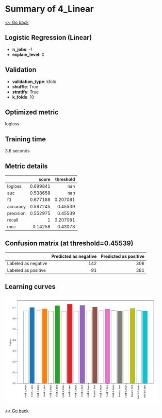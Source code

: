 # Summary of 4_Linear

[<< Go back](../README.md)


## Logistic Regression (Linear)
- **n_jobs**: -1
- **explain_level**: 0

## Validation
 - **validation_type**: kfold
 - **shuffle**: True
 - **stratify**: True
 - **k_folds**: 10

## Optimized metric
logloss

## Training time

3.8 seconds

## Metric details
|           |    score |   threshold |
|:----------|---------:|------------:|
| logloss   | 0.699841 |  nan        |
| auc       | 0.538658 |  nan        |
| f1        | 0.677188 |    0.207081 |
| accuracy  | 0.567245 |    0.45539  |
| precision | 0.552975 |    0.45539  |
| recall    | 1        |    0.207081 |
| mcc       | 0.14258  |    0.43078  |


## Confusion matrix (at threshold=0.45539)
|                     |   Predicted as negative |   Predicted as positive |
|:--------------------|------------------------:|------------------------:|
| Labeled as negative |                     142 |                     308 |
| Labeled as positive |                      91 |                     381 |

## Learning curves
![Learning curves](learning_curves.png)

[<< Go back](../README.md)

